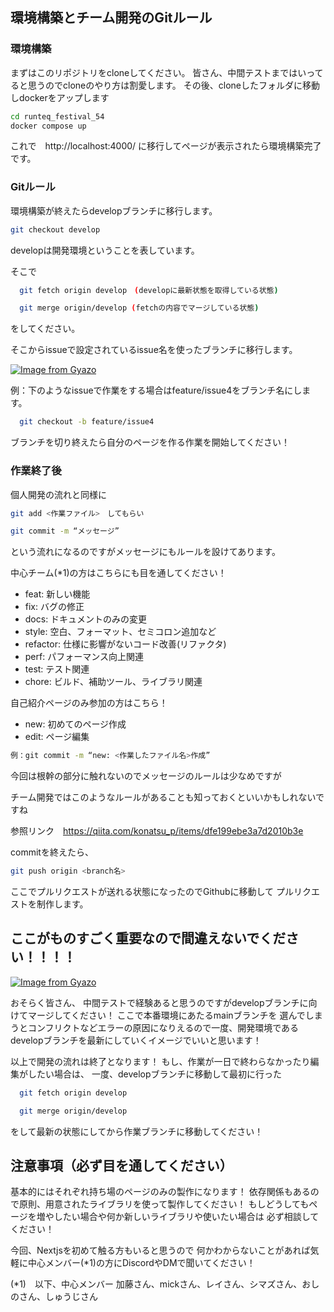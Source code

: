 ## 環境構築とチーム開発のGitルール

### 環境構築
まずはこのリポジトリをcloneしてください。
皆さん、中間テストまではいってると思うのでcloneのやり方は割愛します。
その後、cloneしたフォルダに移動しdockerをアップします
```bash
cd runteq_festival_54
docker compose up
```
これで　http://localhost:4000/
に移行してページが表示されたら環境構築完了です。

### Gitルール

環境構築が終えたらdevelopブランチに移行します。

```bash
git checkout develop
```

developは開発環境ということを表しています。

そこで
```bash
  git fetch origin develop　(developに最新状態を取得している状態)

  git merge origin/develop (fetchの内容でマージしている状態)
```

をしてください。

そこからissueで設定されているissue名を使ったブランチに移行します。

[![Image from Gyazo](https://i.gyazo.com/29f0de8fe186917276ca77428aa36fc7.png)](https://gyazo.com/29f0de8fe186917276ca77428aa36fc7)

例：下のようなissueで作業をする場合はfeature/issue4をブランチ名にします。
```bash
  git checkout -b feature/issue4
```

ブランチを切り終えたら自分のページを作る作業を開始してください！

### 作業終了後

個人開発の流れと同様に

```bash
git add <作業ファイル>　してもらい

git commit -m “メッセージ”

```
という流れになるのですがメッセージにもルールを設けてあります。

中心チーム(*1)の方はこちらにも目を通してください！

- feat: 新しい機能
- fix: バグの修正
- docs: ドキュメントのみの変更
- style: 空白、フォーマット、セミコロン追加など
- refactor: 仕様に影響がないコード改善(リファクタ)
- perf: パフォーマンス向上関連
- test: テスト関連
- chore: ビルド、補助ツール、ライブラリ関連

自己紹介ページのみ参加の方はこちら！

- new: 初めてのページ作成
- edit: ページ編集

```bash
例：git commit -m “new: <作業したファイル名>作成”
```

今回は根幹の部分に触れないのでメッセージのルールは少なめですが

チーム開発ではこのようなルールがあることも知っておくといいかもしれないですね

参照リンク　https://qiita.com/konatsu_p/items/dfe199ebe3a7d2010b3e

commitを終えたら、

```bash
git push origin <branch名>
```

ここでプルリクエストが送れる状態になったのでGithubに移動して
プルリクエストを制作します。

## ここがものすごく重要なので間違えないでください！！！！
[![Image from Gyazo](https://i.gyazo.com/072984dc4287819fb40fe1d587ecb816.png)](https://gyazo.com/072984dc4287819fb40fe1d587ecb816)

おそらく皆さん、
中間テストで経験あると思うのですがdevelopブランチに向けてマージしてください！
ここで本番環境にあたるmainブランチを
選んでしまうとコンフリクトなどエラーの原因になりえるので一度、開発環境である
developブランチを最新にしていくイメージでいいと思います！

以上で開発の流れは終了となります！
もし、作業が一日で終わらなかったり編集がしたい場合は、
一度、developブランチに移動して最初に行った

```bash
  git fetch origin develop

  git merge origin/develop
```
をして最新の状態にしてから作業ブランチに移動してください！

## 注意事項（必ず目を通してください）
基本的にはそれぞれ持ち場のページのみの製作になります！
依存関係もあるので原則、用意されたライブラリを使って製作してください！
もしどうしてもページを増やしたい場合や何か新しいライブラリや使いたい場合は
必ず相談してください！

今回、Nextjsを初めて触る方もいると思うので
何かわからないことがあれば気軽に中心メンバー(*1)の方にDiscordやDMで聞いてください！


(*1)　以下、中心メンバー
加藤さん、mickさん、レイさん、シマズさん、おしのさん、しゅうじさん
